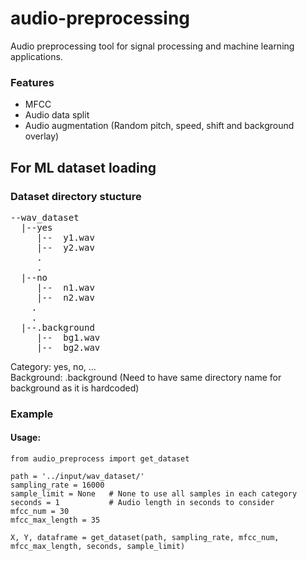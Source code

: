 # audio-preprocessing
Audio preprocessing tool for signal processing and machine learning applications.

### Features
- MFCC 
- Audio data split
- Audio augmentation (Random pitch, speed, shift and background overlay)

## For ML dataset loading
### Dataset directory stucture
<pre>
--wav_dataset  
  |--yes  
     |--  y1.wav
     |--  y2.wav
     .
     .
  |--no  
     |--  n1.wav
     |--  n2.wav
    .  
    .  
  |--.background  
     |--  bg1.wav
     |--  bg2.wav
</pre>
     
Category: yes, no, ...  
Background: .background (Need to have same directory name for background as it is hardcoded)

### Example
#### Usage:
```
from audio_preprocess import get_dataset

path = '../input/wav_dataset/'
sampling_rate = 16000
sample_limit = None   # None to use all samples in each category 
seconds = 1           # Audio length in seconds to consider
mfcc_num = 30
mfcc_max_length = 35

X, Y, dataframe = get_dataset(path, sampling_rate, mfcc_num, mfcc_max_length, seconds, sample_limit)
```
